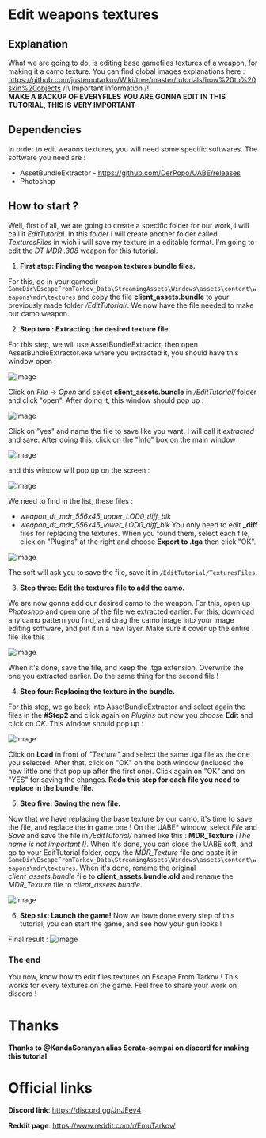 # Edit weapons textures
## Explanation
What we are going to do, is editing base gamefiles textures of a weapon, for making it a camo texture.
You can find global images explanations here : https://github.com/justemutarkov/Wiki/tree/master/tutorials/how%20to%20skin%20objects
/!\ Important information /!\
**MAKE A BACKUP OF EVERYFILES YOU ARE GONNA EDIT IN THIS TUTORIAL, THIS IS VERY IMPORTANT**

## Dependencies
In order to edit weaons textures, you will need some specific softwares. The software you need are :
* AssetBundleExtractor - https://github.com/DerPopo/UABE/releases
* Photoshop
## How to start ?
Well, first of all, we are going to create a specific folder for our work, i will call it *EditTutorial*. In this folder i will create another folder called *TexturesFiles* in wich i will save my texture in a editable format.
I'm going to edit the *DT MDR .308* weapon for this tutorial.

1. **First step: Finding the weapon textures bundle files.**

For this, go in your gamedir `GameDir\EscapeFromTarkov_Data\StreamingAssets\Windows\assets\content\weapons\mdr\textures` and copy the file **client_assets.bundle** to your previously made folder */EditTutorial/*. We now have the file needed to make our camo weapon.

2. **Step two : Extracting the desired texture file.**

For this step, we will use AssetBundleExtractor, then open AssetBundleExtractor.exe where you extracted it, you should have this window open : 

![image](https://i.imgur.com/YprOfos.png)

Click on *File* -> *Open* and select **client_assets.bundle** in */EditTutorial/* folder and click "open". After doing it, this window should pop up : 

![image](https://i.imgur.com/CBNxbIB.png)

Click on "yes" and name the file to save like you want. I will call it *extracted* and save.
After doing this, click on the "Info" box on the main window 

![image](https://i.imgur.com/8R3HDn1.png)

and this window will pop up on the screen : 

![image](https://i.imgur.com/OUgd5hg.png)

We need to find in the list, these files :
- *weapon_dt_mdr_556x45_upper_LOD0_diff_blk*
- *weapon_dt_mdr_556x45_lower_LOD0_diff_blk*
You only need to edit **_diff** files for replacing the textures.
When you found them, select each file, click on "Plugins" at the right and choose **Export to .tga** then click "OK". 

![image](https://i.imgur.com/DGkrCuG.png)

The soft will ask you to save the file, save it in `/EditTutorial/TexturesFiles`.

3. **Step three: Edit the textures file to add the camo.**

We are now gonna add our desired camo to the weapon. For this, open up *Photoshop* and open one of the file we extracted earlier.
For this, download any camo pattern you find, and drag the camo image into your image editing software, and put it in a new layer. Make sure it cover up the entire file like this : 

![image](https://i.imgur.com/l6smFVX.jpg)

When it's done, save the file, and keep the .tga extension. Overwrite the one you extracted earlier.
Do the same thing for the second file !

4. **Step four: Replacing the texture in the bundle.**

For this step, we go back into AssetBundleExtractor and select again the files in the **#Step2** and click again on *Plugins* but now you choose **Edit** and click on *OK*. This window should pop up : 

![image](https://i.imgur.com/KA9ZucB.png)

Click on **Load** in front of *"Texture"* and select the same .tga file as the one you selected. After that, click on "OK" on the both window (included the new little one that pop up after the first one). Click again on "OK" and on "YES" for saving the changes.
**Redo this step for each file you need to replace in the bundle file.**

5. **Step five: Saving the new file.**

Now that we have replacing the base texture by our camo, it's time to save the file, and replace the in game one !
On the UABE* window, select *File* and *Save* and save the file in */EditTutorial/* named like this : **MDR_Texture** *(The name is not important !)*.
When it's done, you can close the UABE soft, and go to your EditTutorial folder, copy the *MDR_Texture* file and paste it in `GameDir\EscapeFromTarkov_Data\StreamingAssets\Windows\assets\content\weapons\mdr\textures`.
When it's done, rename the original *client_assets.bundle* file to **client_assets.bundle.old** and rename the *MDR_Texture* file to *client_assets.bundle*.

![image](https://i.imgur.com/YGnd12C.png)

6. **Step six: Launch the game!**
Now we have done every step of this tutorial, you can start the game, and see how your gun looks !

Final result : ![image](https://i.imgur.com/VZUbL9n.jpg)
### The end
You now, know how to edit files textures on Escape From Tarkov ! This works for every textures on the game. Feel free to share your work on discord !

# Thanks
**Thanks to @KandaSoranyan alias Sorata-sempai on discord for making this tutorial**

# Official links
**Discord link**: https://discord.gg/JnJEev4

**Reddit page**: https://www.reddit.com/r/EmuTarkov/
